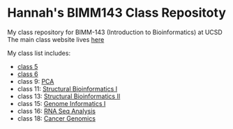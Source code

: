 # Hannah's BIMM143 Class Repositoty
My class repository for BIMM-143 (Introduction to Bioinformatics) at UCSD
The main class website lives [here](https://bioboot.github.io/bimm143_F18/)


My class list includes:

- [class 5](https://github.com/hmorrisl/bimm143/blob/master/class05/class05.md)
- [class 6](https://github.com/hmorrisl/bimm143/blob/master/class06/A06.md)
- class 9: [PCA](https://github.com/hmorrisl/bimm143/blob/master/class09/class09.md)
- class 11: [Structural Bioinformatics I](https://github.com/hmorrisl/bimm143/blob/master/class11/class11.md)
- class 13: [Structural Bioinformatics II](https://github.com/hmorrisl/bimm143/blob/master/class13/class13.md)
- class 15: [Genome Informatics I](https://github.com/hmorrisl/bimm143/blob/master/Class15/class15.md)
- class 16: [RNA Seq Analysis](https://github.com/hmorrisl/bimm143/blob/master/class16/class16.md)
- class 18: [Cancer Genomics](https://github.com/hmorrisl/bimm143/blob/master/class18/class18.md)

